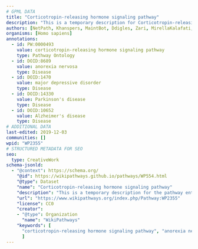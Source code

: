 ```yaml
---
# GPML DATA
title: "Corticotropin-releasing hormone signaling pathway"
description: "This is a temporary description for Corticotropin-releasing hormone signaling pathway"
authors: [NetPath, Khanspers, MaintBot, Ddigles, Zari, MirellaKalafati, Mkutmon, AlexanderPico, AMTan, Fehrhart, L Dupuis]
organisms: [Homo sapiens]
annotations:
  - id: PW:0000493
    value: corticotropin-releasing hormone signaling pathway
    type: Pathway Ontology
  - id: DOID:8689
    value: anorexia nervosa
    type: Disease
  - id: DOID:1470
    value: major depressive disorder
    type: Disease
  - id: DOID:14330
    value: Parkinson's disease
    type: Disease
  - id: DOID:10652
    value: Alzheimer's disease
    type: Disease
# ADDITIONAL DATA
last-edited: 2019-12-03
communities: []
wpid: "WP2355"
# STRUCTURED METADATA FOR SEO
seo:
  type: CreativeWork
schema-jsonld:
  - "@context": https://schema.org/
    "@id": https://wikipathways.github.io/pathways/WP554.html
    "@type": Dataset
    "name": "Corticotropin-releasing hormone signaling pathway"
    "description": "This is a temporary description for the pathway entitled: Corticotropin-releasing hormone signaling pathway"
    "url": "https://www.wikipathways.org/index.php/Pathway:WP2355"
    "license": CC0
    "creator":
    - "@type": Organization
      "name": "WikiPathways"
    "keywords": [
      "corticotropin-releasing hormone signaling pathway", "anorexia nervosa", "major depressive disorder", "Parkinson's disease", "Alzheimer's disease",
      ]
---
```

